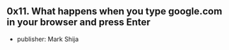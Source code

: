 ## 0x11. What happens when you type google.com in your browser and press Enter
* publisher: Mark Shija

